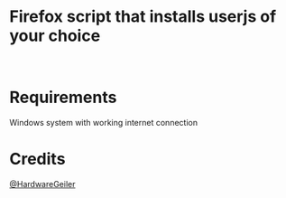 # Firefox script that installs userjs of your choice</h2><br>

# Requirements
Windows system with working internet connection

# Credits
[@HardwareGeiler](https://github.com/HardwareGeiler) 
